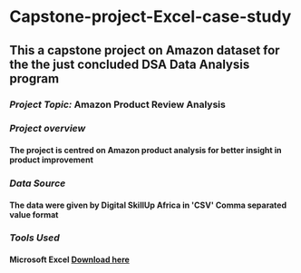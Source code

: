 # Capstone-project-Excel-case-study
## This a capstone project on Amazon dataset for the the just concluded DSA Data Analysis program
### *Project Topic:*  Amazon Product Review Analysis
### *Project overview*
#### The project is centred on Amazon product analysis for better insight in product improvement
### *Data Source* 
#### The data were given by Digital SkillUp Africa in 'CSV' Comma separated value format
### *Tools Used*
#### Microsoft Excel [Download here](https://apps.apple.com/us/app/microsoft-excel/id586683407)
